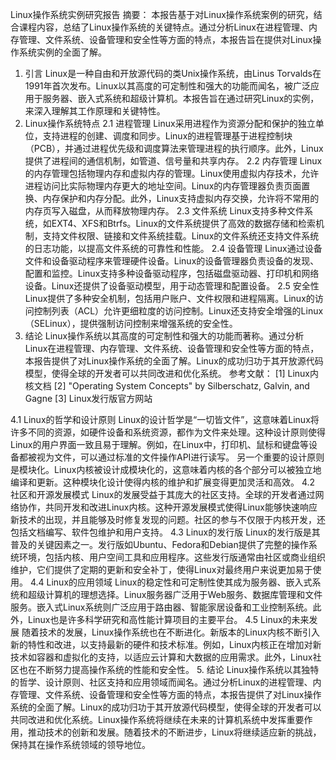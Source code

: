 Linux操作系统实例研究报告
摘要：
本报告基于对Linux操作系统案例的研究，结合课程内容，总结了Linux操作系统的关键特点。通过分析Linux在进程管理、内存管理、文件系统、设备管理和安全性等方面的特点，本报告旨在提供对Linux操作系统实例的全面了解。
1. 引言
Linux是一种自由和开放源代码的类Unix操作系统，由Linus Torvalds在1991年首次发布。Linux以其高度的可定制性和强大的功能而闻名，被广泛应用于服务器、嵌入式系统和超级计算机。本报告旨在通过研究Linux的实例，来深入理解其工作原理和关键特性。
2. Linux操作系统特点
2.1 进程管理
Linux采用进程作为资源分配和保护的独立单位，支持进程的创建、调度和同步。Linux的进程管理基于进程控制块（PCB），并通过进程优先级和调度算法来管理进程的执行顺序。此外，Linux提供了进程间的通信机制，如管道、信号量和共享内存。
2.2 内存管理
Linux的内存管理包括物理内存和虚拟内存的管理。Linux使用虚拟内存技术，允许进程访问比实际物理内存更大的地址空间。Linux的内存管理器负责页面置换、内存保护和内存分配。此外，Linux支持虚拟内存交换，允许将不常用的内存页写入磁盘，从而释放物理内存。
2.3 文件系统
Linux支持多种文件系统，如EXT4、XFS和Btrfs。Linux的文件系统提供了高效的数据存储和检索机制，支持文件权限、链接和文件系统挂载。Linux的文件系统还支持文件系统的日志功能，以提高文件系统的可靠性和性能。
2.4 设备管理
Linux通过设备文件和设备驱动程序来管理硬件设备。Linux的设备管理器负责设备的发现、配置和监控。Linux支持多种设备驱动程序，包括磁盘驱动器、打印机和网络设备。Linux还提供了设备驱动模型，用于动态管理和配置设备。
2.5 安全性
Linux提供了多种安全机制，包括用户账户、文件权限和进程隔离。Linux的访问控制列表（ACL）允许更细粒度的访问控制。Linux还支持安全增强的Linux（SELinux），提供强制访问控制来增强系统的安全性。
3. 结论
Linux操作系统以其高度的可定制性和强大的功能而著称。通过分析Linux在进程管理、内存管理、文件系统、设备管理和安全性等方面的特点，本报告提供了对Linux操作系统的全面了解。Linux的成功归功于其开放源代码模型，使得全球的开发者可以共同改进和优化系统。
参考文献：
[1] Linux内核文档
[2] "Operating System Concepts" by Silberschatz, Galvin, and Gagne
[3] Linux发行版官方网站


4.1 Linux的哲学和设计原则
Linux的设计哲学是“一切皆文件”，这意味着Linux将许多不同的资源，如硬件设备和系统资源，都作为文件来处理。这种设计原则使得Linux的用户界面一致且易于理解。例如，在Linux中，打印机、鼠标和键盘等设备都被视为文件，可以通过标准的文件操作API进行读写。
另一个重要的设计原则是模块化。Linux内核被设计成模块化的，这意味着内核的各个部分可以被独立地编译和更新。这种模块化设计使得内核的维护和扩展变得更加灵活和高效。
4.2 社区和开源发展模式
Linux的发展受益于其庞大的社区支持。全球的开发者通过网络协作，共同开发和改进Linux内核。这种开源发展模式使得Linux能够快速响应新技术的出现，并且能够及时修复发现的问题。社区的参与不仅限于内核开发，还包括文档编写、软件包维护和用户支持。
4.3 Linux的发行版
Linux的发行版是其普及的关键因素之一。发行版如Ubuntu、Fedora和Debian提供了完整的操作系统环境，包括内核、用户空间工具和应用程序。这些发行版通常由社区或商业组织维护，它们提供了定期的更新和安全补丁，使得Linux对最终用户来说更加易于使用。
4.4 Linux的应用领域
Linux的稳定性和可定制性使其成为服务器、嵌入式系统和超级计算机的理想选择。Linux服务器广泛用于Web服务、数据库管理和文件服务。嵌入式Linux系统则广泛应用于路由器、智能家居设备和工业控制系统。此外，Linux也是许多科学研究和高性能计算项目的主要平台。
4.5 Linux的未来发展
随着技术的发展，Linux操作系统也在不断进化。新版本的Linux内核不断引入新的特性和改进，以支持最新的硬件和技术标准。例如，Linux内核正在增加对新技术如容器和虚拟化的支持，以适应云计算和大数据的应用需求。此外，Linux社区也在不断努力提高操作系统的性能和安全性。
5. 结论
Linux操作系统以其独特的哲学、设计原则、社区支持和应用领域而闻名。通过分析Linux的进程管理、内存管理、文件系统、设备管理和安全性等方面的特点，本报告提供了对Linux操作系统的全面了解。Linux的成功归功于其开放源代码模型，使得全球的开发者可以共同改进和优化系统。Linux操作系统将继续在未来的计算机系统中发挥重要作用，推动技术的创新和发展。随着技术的不断进步，Linux将继续适应新的挑战，保持其在操作系统领域的领导地位。
